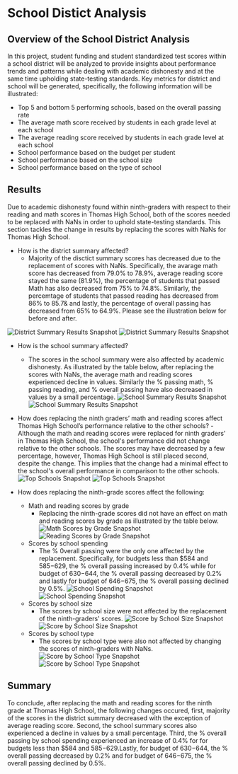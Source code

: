 # School Distict Analysis

## Overview of the School District Analysis
In this project, student funding and student standardized test scores within a school district will be analyzed to provide insights about performance trends and patterns while dealing with academic dishonesty and at the same time upholding state-testing standards. Key metrics for district and school will be generated, specifically, the following information will be illustrated:
- Top 5 and bottom 5 performing schools, based on the overall passing rate
- The average math score received by students in each grade level at each school
- The average reading score received by students in each grade level at each school
- School performance based on the budget per student
- School performance based on the school size 
- School performance based on the type of school 

## Results
Due to academic dishonesty found within ninth-graders with respect to their reading and math scores in Thomas High School, both of the scores needed to be replaced with NaNs in order to uphold state-testing standards. This section tackles the change in results by replacing the scores with NaNs for Thomas High School.

- How is the district summary affected?
    - Majority of the disctict summary scores has decreased due to the replacement of scores with NaNs. Specifically, the avarage math score has decreased from 79.0% to 78.9%, average reading score stayed the same (81.9%), the percentage of students that passed Math has also decreased from 75% to 74.8%. Similarly, the percemtage of students that passed reading has decreased from 86% to 85.7& and lastly, the percentage of overall passing has decreased from 65% to 64.9%. Please see the illustration below for before and after. 
    
![District Summary Results Snapshot](https://github.com/kntln/School_District_Analysis/blob/main/Resources/District_Summary_BeforeNaN.png)
![District Summary Results Snapshot](https://github.com/kntln/School_District_Analysis/blob/main/Resources/District_Summary_AfterNaN.png)

- How is the school summary affected?
    - The scores in the school summary were also affected by academic dishonesty. As illustrated by the table below, after replacing the scores with NaNs, the average math and reading scores experienced decline in values. Similarly the % passing math, % passing reading, and % overall passing have also decreased in values by a small percentage. 
![School Summary Results Snapshot](https://github.com/kntln/School_District_Analysis/blob/main/Resources/School_Summary_BeforeNaN.png)
![School Summary Results Snapshot](https://github.com/kntln/School_District_Analysis/blob/main/Resources/School_Summary_AfterNaN.png) 

- How does replacing the ninth graders’ math and reading scores affect Thomas High School’s performance relative to the other schools?
    -Although the math and reading scores were replaced for ninth graders' in Thomas High School, the school's performance did not change relative to the other schools. The scores may have decreased by a few percentage, however, Thomas High School is still placed second, despite the change. This implies that the change had a minimal effect to the school's overall performance in comparison to the other schools. 
![Top Schools Snapshot](https://github.com/kntln/School_District_Analysis/blob/main/Resources/Top_Schools_BeforeNaN.png)
![Top Schools Snapshot](https://github.com/kntln/School_District_Analysis/blob/main/Resources/Top_Schools_AfterNaN.png)

- How does replacing the ninth-grade scores affect the following:
    - Math and reading scores by grade
        - Replacing the ninth-grade scores did not have an effect on math and reading scores by grade as illustrated by the table below. 
![Math Scores by Grade Snapshot](https://github.com/kntln/School_District_Analysis/blob/main/Resources/Math_Scores_byGrade_AfterNaN.png)
![Reading Scores by Grade Snapshot](https://github.com/kntln/School_District_Analysis/blob/main/Resources/Reading_Scores_byGrade_AfterNaN.png)
    - Scores by school spending
        - The % 0verall passing were the only one affected by the replacement. Specifically, for budgets less than $584 and $585-$629, the % overall passing increased by 0.4% while for budget of $630-$644, the % overall passing decreased by 0.2% and lastly for budget of $646-$675, the % overall passing declined by 0.5%. 
![School Spending Snapshot](https://github.com/kntln/School_District_Analysis/blob/main/Resources/Scores_by_School_Spending_BeforeNaN.png)
![School Spending Snapshot](https://github.com/kntln/School_District_Analysis/blob/main/Resources/Scores_by_School_Spending_AfterNaN.png)
    - Scores by school size
        - The scores by school size were not affected by the replacement of the ninth-graders' scores. 
![Score by School Size Snapshot](https://github.com/kntln/School_District_Analysis/blob/main/Resources/Scores_by_School_Size_BeforeNaN.png)
![Score by School Size Snapshot](https://github.com/kntln/School_District_Analysis/blob/main/Resources/Scores_by_School_Size_AfterNaN.png)
    - Scores by school type
        - The scores by school type were also not affected by changing the scores of ninth-graders with NaNs.
![Score by School Type Snapshot](https://github.com/kntln/School_District_Analysis/blob/main/Resources/Scores_by_School_Type_BeforeNaN.png)
![Score by School Type Snapshot](https://github.com/kntln/School_District_Analysis/blob/main/Resources/Scores_by_School_Type_AfterNaN.png)

## Summary
To conclude, after replacing the math and reading scores for the ninth grade at Thomas High School, the following changes occured, first, majority of the scores in the district summary decreased with the exception of average reading score. Second, the school summary scores also experienced a decline in values by a small percentage. Third, the % overall passing by school spending experienced an increase of 0.4% for for budgets less than $584 and $585-$629.Lastly, for budget of $630-$644, the % overall passing decreased by 0.2% and for budget of $646-$675, the % overall passing declined by 0.5%. 
